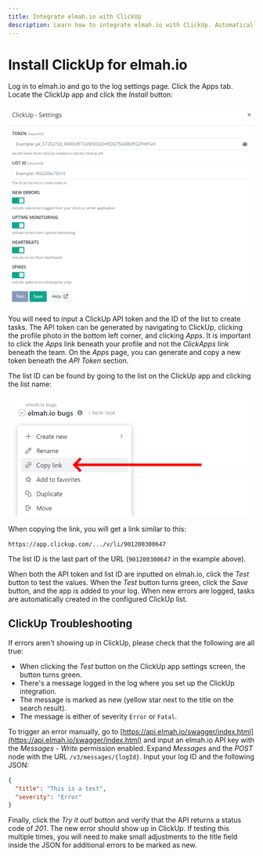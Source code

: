 ```yaml
---
title: Integrate elmah.io with ClickUp
description: Learn how to integrate elmah.io with ClickUp. Automatically create tasks in ClickUp when new errors are logged on elmah.io.
---
```


# Install ClickUp for elmah.io

Log in to elmah.io and go to the log settings page. Click the Apps tab. Locate the ClickUp app and click the *Install* button:

![Install ClickUp App](images/apps/clickup/install-settings.png)

You will need to input a ClickUp API token and the ID of the list to create tasks. The API token can be generated by navigating to ClickUp, clicking the profile photo in the bottom left corner, and clicking *Apps*. It is important to click the *Apps* link beneath your profile and not the *ClickApps* link beneath the team. On the *Apps* page, you can generate and copy a new token beneath the *API Token* section.

The list ID can be found by going to the list on the ClickUp app and clicking the list name:

![Copy link](images/apps/clickup/copy-link.png)

When copying the link, you will get a link similar to this:

```shell
https://app.clickup.com/.../v/li/901200300647
```

The list ID is the last part of the URL (`901200300647` in the example above).

When both the API token and list ID are inputted on elmah.io, click the *Test* button to test the values. When the *Test* button turns green, click the *Save* button, and the app is added to your log. When new errors are logged, tasks are automatically created in the configured ClickUp list.

## ClickUp Troubleshooting

If errors aren't showing up in ClickUp, please check that the following are all true:

- When clicking the *Test* button on the ClickUp app settings screen, the button turns green.
- There's a message logged in the log where you set up the ClickUp integration.
- The message is marked as new (yellow star next to the title on the search result).
- The message is either of severity `Error` or `Fatal`.

To trigger an error manually, go to [https://api.elmah.io/swagger/index.html](https://api.elmah.io/swagger/index.html) and input an elmah.io API key with the *Messages* - *Write* permission enabled. Expand *Messages* and the *POST* node with the URL `/v3/messages/{logId}`. Input your log ID and the following JSON:

```json
{
  "title": "This is a test",
  "severity": "Error"
}
```

Finally, click the *Try it out!* button and verify that the API returns a status code of *201*. The new error should show up in ClickUp. If testing this multiple times, you will need to make small adjustments to the title field inside the JSON for additional errors to be marked as new.